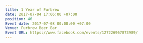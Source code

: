 ```yaml
---
title: 1 Year of Furbrew
date: 2017-07-04 17:06:00 +07:00
position: 46
Event date: 2017-07-08 00:00:00 +07:00
Venue: Furbrew Beer Bar
Event URL: https://www.facebook.com/events/127226967873989/
---
```



